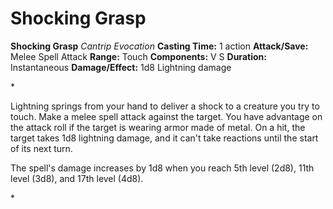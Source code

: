 # Shocking Grasp

**Shocking Grasp**
_Cantrip Evocation_
**Casting Time:** 1 action
**Attack/Save:** Melee Spell Attack
**Range:** Touch
**Components:** V S
**Duration:** Instantaneous
**Damage/Effect:** 1d8 Lightning damage

*<p>Lightning springs from your hand to deliver a shock to a creature you try to touch. Make a melee spell attack against the target. You have advantage on the attack roll if the target is wearing armor made of metal. On a hit, the target takes 1d8 lightning damage, and it can't take reactions until the start of its next turn.

The spell's damage increases by 1d8 when you reach 5th level (2d8), 11th level (3d8), and 17th level (4d8).</p>*